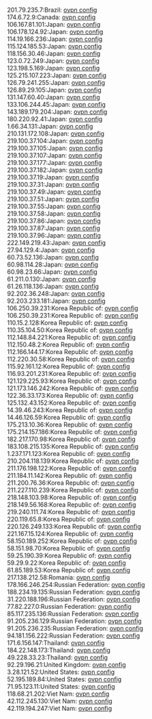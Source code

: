 201.79.235.7:Brazil: [ovpn config](vpn/201_79_235_7.ovpn)  
174.6.72.9:Canada: [ovpn config](vpn/174_6_72_9.ovpn)  
106.167.81.101:Japan: [ovpn config](vpn/106_167_81_101.ovpn)  
106.178.124.92:Japan: [ovpn config](vpn/106_178_124_92.ovpn)  
114.19.166.236:Japan: [ovpn config](vpn/114_19_166_236.ovpn)  
115.124.185.53:Japan: [ovpn config](vpn/115_124_185_53.ovpn)  
118.156.30.46:Japan: [ovpn config](vpn/118_156_30_46.ovpn)  
123.0.72.249:Japan: [ovpn config](vpn/123_0_72_249.ovpn)  
123.198.5.169:Japan: [ovpn config](vpn/123_198_5_169.ovpn)  
125.215.107.223:Japan: [ovpn config](vpn/125_215_107_223.ovpn)  
126.79.241.255:Japan: [ovpn config](vpn/126_79_241_255.ovpn)  
126.89.29.105:Japan: [ovpn config](vpn/126_89_29_105.ovpn)  
131.147.60.40:Japan: [ovpn config](vpn/131_147_60_40.ovpn)  
133.106.244.45:Japan: [ovpn config](vpn/133_106_244_45.ovpn)  
143.189.179.204:Japan: [ovpn config](vpn/143_189_179_204.ovpn)  
180.220.92.41:Japan: [ovpn config](vpn/180_220_92_41.ovpn)  
1.66.34.131:Japan: [ovpn config](vpn/1_66_34_131.ovpn)  
210.131.172.108:Japan: [ovpn config](vpn/210_131_172_108.ovpn)  
219.100.37.104:Japan: [ovpn config](vpn/219_100_37_104.ovpn)  
219.100.37.105:Japan: [ovpn config](vpn/219_100_37_105.ovpn)  
219.100.37.107:Japan: [ovpn config](vpn/219_100_37_107.ovpn)  
219.100.37.177:Japan: [ovpn config](vpn/219_100_37_177.ovpn)  
219.100.37.182:Japan: [ovpn config](vpn/219_100_37_182.ovpn)  
219.100.37.19:Japan: [ovpn config](vpn/219_100_37_19.ovpn)  
219.100.37.31:Japan: [ovpn config](vpn/219_100_37_31.ovpn)  
219.100.37.49:Japan: [ovpn config](vpn/219_100_37_49.ovpn)  
219.100.37.51:Japan: [ovpn config](vpn/219_100_37_51.ovpn)  
219.100.37.55:Japan: [ovpn config](vpn/219_100_37_55.ovpn)  
219.100.37.58:Japan: [ovpn config](vpn/219_100_37_58.ovpn)  
219.100.37.86:Japan: [ovpn config](vpn/219_100_37_86.ovpn)  
219.100.37.87:Japan: [ovpn config](vpn/219_100_37_87.ovpn)  
219.100.37.96:Japan: [ovpn config](vpn/219_100_37_96.ovpn)  
222.149.219.43:Japan: [ovpn config](vpn/222_149_219_43.ovpn)  
27.94.129.4:Japan: [ovpn config](vpn/27_94_129_4.ovpn)  
60.73.52.136:Japan: [ovpn config](vpn/60_73_52_136.ovpn)  
60.98.114.28:Japan: [ovpn config](vpn/60_98_114_28.ovpn)  
60.98.23.66:Japan: [ovpn config](vpn/60_98_23_66.ovpn)  
61.211.0.130:Japan: [ovpn config](vpn/61_211_0_130.ovpn)  
61.26.118.136:Japan: [ovpn config](vpn/61_26_118_136.ovpn)  
92.202.36.248:Japan: [ovpn config](vpn/92_202_36_248.ovpn)  
92.203.233.181:Japan: [ovpn config](vpn/92_203_233_181.ovpn)  
106.250.39.231:Korea Republic of: [ovpn config](vpn/106_250_39_231.ovpn)  
106.250.39.231:Korea Republic of: [ovpn config](vpn/106_250_39_231.ovpn)  
110.15.2.128:Korea Republic of: [ovpn config](vpn/110_15_2_128.ovpn)  
110.35.104.50:Korea Republic of: [ovpn config](vpn/110_35_104_50.ovpn)  
112.148.84.221:Korea Republic of: [ovpn config](vpn/112_148_84_221.ovpn)  
112.150.48.2:Korea Republic of: [ovpn config](vpn/112_150_48_2.ovpn)  
112.166.144.17:Korea Republic of: [ovpn config](vpn/112_166_144_17.ovpn)  
112.220.30.58:Korea Republic of: [ovpn config](vpn/112_220_30_58.ovpn)  
115.92.161.12:Korea Republic of: [ovpn config](vpn/115_92_161_12.ovpn)  
116.93.201.231:Korea Republic of: [ovpn config](vpn/116_93_201_231.ovpn)  
121.129.225.93:Korea Republic of: [ovpn config](vpn/121_129_225_93.ovpn)  
121.173.146.242:Korea Republic of: [ovpn config](vpn/121_173_146_242.ovpn)  
122.36.33.173:Korea Republic of: [ovpn config](vpn/122_36_33_173.ovpn)  
125.132.43.152:Korea Republic of: [ovpn config](vpn/125_132_43_152.ovpn)  
14.39.46.243:Korea Republic of: [ovpn config](vpn/14_39_46_243.ovpn)  
14.46.126.59:Korea Republic of: [ovpn config](vpn/14_46_126_59.ovpn)  
175.213.10.36:Korea Republic of: [ovpn config](vpn/175_213_10_36.ovpn)  
175.214.157.186:Korea Republic of: [ovpn config](vpn/175_214_157_186.ovpn)  
182.217.170.98:Korea Republic of: [ovpn config](vpn/182_217_170_98.ovpn)  
183.108.215.135:Korea Republic of: [ovpn config](vpn/183_108_215_135.ovpn)  
1.237.171.123:Korea Republic of: [ovpn config](vpn/1_237_171_123.ovpn)  
210.204.118.139:Korea Republic of: [ovpn config](vpn/210_204_118_139.ovpn)  
211.176.198.122:Korea Republic of: [ovpn config](vpn/211_176_198_122.ovpn)  
211.184.11.142:Korea Republic of: [ovpn config](vpn/211_184_11_142.ovpn)  
211.200.76.36:Korea Republic of: [ovpn config](vpn/211_200_76_36.ovpn)  
211.227.110.239:Korea Republic of: [ovpn config](vpn/211_227_110_239.ovpn)  
218.148.103.98:Korea Republic of: [ovpn config](vpn/218_148_103_98.ovpn)  
218.149.56.168:Korea Republic of: [ovpn config](vpn/218_149_56_168.ovpn)  
219.240.111.74:Korea Republic of: [ovpn config](vpn/219_240_111_74.ovpn)  
220.119.65.8:Korea Republic of: [ovpn config](vpn/220_119_65_8.ovpn)  
220.126.249.133:Korea Republic of: [ovpn config](vpn/220_126_249_133.ovpn)  
221.167.15.124:Korea Republic of: [ovpn config](vpn/221_167_15_124.ovpn)  
58.150.189.252:Korea Republic of: [ovpn config](vpn/58_150_189_252.ovpn)  
58.151.98.70:Korea Republic of: [ovpn config](vpn/58_151_98_70.ovpn)  
59.25.190.39:Korea Republic of: [ovpn config](vpn/59_25_190_39.ovpn)  
59.29.9.22:Korea Republic of: [ovpn config](vpn/59_29_9_22.ovpn)  
61.85.189.53:Korea Republic of: [ovpn config](vpn/61_85_189_53.ovpn)  
217.138.212.58:Romania: [ovpn config](vpn/217_138_212_58.ovpn)  
178.166.246.254:Russian Federation: [ovpn config](vpn/178_166_246_254.ovpn)  
188.234.19.135:Russian Federation: [ovpn config](vpn/188_234_19_135.ovpn)  
31.220.188.196:Russian Federation: [ovpn config](vpn/31_220_188_196.ovpn)  
77.82.227.0:Russian Federation: [ovpn config](vpn/77_82_227_0.ovpn)  
85.117.235.136:Russian Federation: [ovpn config](vpn/85_117_235_136.ovpn)  
91.205.236.129:Russian Federation: [ovpn config](vpn/91_205_236_129.ovpn)  
91.205.236.235:Russian Federation: [ovpn config](vpn/91_205_236_235.ovpn)  
94.181.156.222:Russian Federation: [ovpn config](vpn/94_181_156_222.ovpn)  
171.6.156.147:Thailand: [ovpn config](vpn/171_6_156_147.ovpn)  
184.22.148.173:Thailand: [ovpn config](vpn/184_22_148_173.ovpn)  
49.228.33.23:Thailand: [ovpn config](vpn/49_228_33_23.ovpn)  
92.29.196.21:United Kingdom: [ovpn config](vpn/92_29_196_21.ovpn)  
3.28.121.52:United States: [ovpn config](vpn/3_28_121_52.ovpn)  
52.195.189.84:United States: [ovpn config](vpn/52_195_189_84.ovpn)  
71.95.123.11:United States: [ovpn config](vpn/71_95_123_11.ovpn)  
118.68.21.202:Viet Nam: [ovpn config](vpn/118_68_21_202.ovpn)  
42.112.245.130:Viet Nam: [ovpn config](vpn/42_112_245_130.ovpn)  
42.119.194.247:Viet Nam: [ovpn config](vpn/42_119_194_247.ovpn)  
